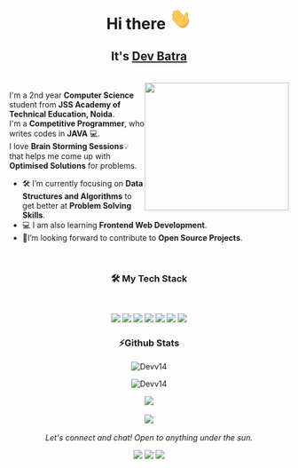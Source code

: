 <h1 align="center">Hi there <img src="https://raw.githubusercontent.com/ABSphreak/ABSphreak/master/gifs/Hi.gif" width="40px"></h1>
<h2 align="center"> It's <a  href="https://www.linkedin.com/in/dev-batra-784415201/"> Dev Batra</a></h2>
<br>

<img align='right' src="https://i.pinimg.com/originals/53/71/2f/53712f9fa2e10657e355400cbbad9310.gif" width="260" height="230">

I'm a 2nd year **Computer Science** student from **JSS Academy of Technical Education, Noida**.<br> 
I'm a **Competitive Programmer**, who writes codes in **JAVA** 💻.<br>
I love **Brain Storming Sessions**💡 that helps me come up with **Optimised Solutions** for problems. 

- 🛠 I’m currently focusing on **Data Structures and Algorithms** to get better at **Problem Solving Skills**.
- 💻 I am also learning **Frontend Web Development**.
- 💬I’m looking forward to contribute to **Open Source Projects**.

<br>
<h3 align="center">🛠 My Tech Stack</h3>
<br>
<p align="center"><img src="https://img.shields.io/badge/Java-ED8B00?style=for-the-badge&logo=java&logoColor=white/"> <img src="https://img.shields.io/badge/C%2B%2B-00599C?style=for-the-badge&logo=c%2B%2B&logoColor=white"/> <img src="https://img.shields.io/badge/C-00599C?style=for-the-badge&logo=c&logoColor=white"/>  <img src="https://img.shields.io/badge/HTML5-E34F26?style=for-the-badge&logo=html5&logoColor=white"/> <img src="https://img.shields.io/badge/CSS-239120?&style=for-the-badge&logo=css3&logoColor=white"/> <img src="https://img.shields.io/badge/JavaScript-F7DF1E?style=for-the-badge&logo=javascript&logoColor=black"/>  <img src="https://img.shields.io/badge/Markdown-000000?style=for-the-badge&logo=markdown&logoColor=white"/> 
</p>
<h3 align="center">⚡Github Stats</h3>
<p align="center">
  <img align="center" src="https://github-readme-stats.vercel.app/api?username=Devv14&show_icons=true&hide=stars,issues&count_private=true&theme=radical" alt="Devv14" />
</p>

<p align="center">
  <img src="https://github-readme-stats.vercel.app/api/top-langs/?username=Devv14&layout=compact&langs_count=10&count_private=true&theme=radical" alt="Devv14" />
</p>

<p align="center">
  <img src="http://github-readme-streak-stats.herokuapp.com?user=Devv14&theme=radical" />
</p>
<p align="center">
  <img src ="https://komarev.com/ghpvc/?username=Devv14&style=plastic&color=f72585"/>
</p>

<p align="center">
  <i>Let's connect and chat! Open to anything under the sun.</i>

  <p align="center">
    <a href="https://twitter.com/devvbatra" alt="Twitter"><img src="https://raw.githubusercontent.com/jayehernandez/jayehernandez/3f5402efef9a0ae89211a6e04609558e862ca616/readme/twitter-fill.svg"></a>
    <a href="https://www.linkedin.com/in/dev-batra-784415201/" alt="Linkedin"><img src="https://raw.githubusercontent.com/jayehernandez/jayehernandez/3f5402efef9a0ae89211a6e04609558e862ca616/readme/linkedin-fill.svg"></a>
    <a href="mailto:hnd2065@gmail.com" alt="Contact me"><img src="https://raw.githubusercontent.com/jayehernandez/jayehernandez/3f5402efef9a0ae89211a6e04609558e862ca616/readme/mail-fill.svg"></a>

  </p>

